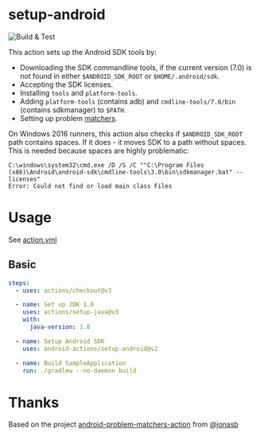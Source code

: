 # setup-android

![Build & Test](https://github.com/android-actions/setup-android/workflows/Build%20&%20Test/badge.svg)

This action sets up the Android SDK tools by:

- Downloading the SDK commandline tools, if the current version (7.0) is not found in either `$ANDROID_SDK_ROOT` or `$HOME/.android/sdk`.
- Accepting the SDK licenses.
- Installing `tools` and `platform-tools`.
- Adding `platform-tools` (contains adb) and `cmdline-tools/7.0/bin` (contains sdkmanager) to `$PATH`.
- Setting up problem [matchers](/matchers.json).

On Windows 2016 runners, this action also checks if `$ANDROID_SDK_ROOT` path contains spaces.
If it does - it moves SDK to a path without spaces. This is needed because spaces are highly problematic:

```
C:\windows\system32\cmd.exe /D /S /C ""C:\Program Files (x86)\Android\android-sdk\cmdline-tools\3.0\bin\sdkmanager.bat" --licenses"
Error: Could not find or load main class Files
```

# Usage

See [action.yml](action.yml)

## Basic

```yaml
steps:
  - uses: actions/checkout@v3

  - name: Set up JDK 1.8
    uses: actions/setup-java@v3
    with:
      java-version: 1.8

  - name: Setup Android SDK
    uses: android-actions/setup-android@v2

  - name: Build SampleApplication
    run: ./gradlew --no-daemon build
```

# Thanks

Based on the project [android-problem-matchers-action](https://github.com/jonasb/android-problem-matchers-action) from [@jonasb](https://github.com/jonasb)
